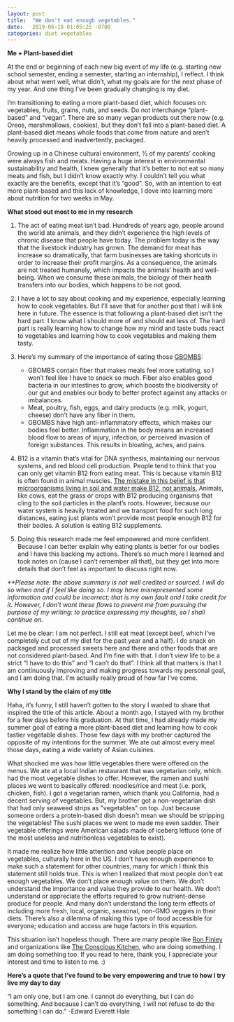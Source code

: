 ```yaml
---
layout: post
title:  "We don't eat enough vegetables."
date:   2019-06-18 01:05:25 -0700
categories: diet vegetables
---
```

**Me + Plant-based diet**

At the end or beginning of each new big event of my life (e.g. starting new school semester, ending a semester, starting an internship), I reflect. I think about what went well, what didn’t, what my goals are for the next phase of my year. And one thing I’ve been gradually changing is my diet.

I’m transitioning to eating a more plant-based diet, which focuses on: vegetables, fruits, grains, nuts, and seeds. Do not interchange “plant-based” and “vegan”. There are so many vegan products out there now (e.g. Oreos, marshmallows, cookies), but they don’t fall into a plant-based diet. A plant-based diet means whole foods that come from nature and aren’t heavily processed and inadvertently, packaged. 

Growing up in a Chinese cultural environment, ½ of my parents’ cooking were always fish and meats. Having a huge interest in environmental sustainability and health, I knew generally that it’s better to not eat so many meats and fish, but I didn’t know exactly why. I couldn’t tell you what exactly are the benefits, except that it’s “good”. So, with an intention to eat more plant-based and this lack of knowledge, I dove into learning more about nutrition for two weeks in May. 

**What stood out most to me in my research**

1. The act of eating meat isn’t bad. Hundreds of years ago, people around the world ate animals, and they didn’t experience the high levels of chronic disease that people have today. The problem today is the way that the livestock industry has grown. The demand for meat has increase so dramatically, that farm businesses are taking shortcuts in order to increase their profit margins. As a consequence, the animals are not treated humanely, which impacts the animals’ health and well-being. When we consume these animals, the biology of their health transfers into our bodies, which happens to be not good.

2. I have a lot to say about cooking and my experience, especially learning how to cook vegetables. But I’ll save that for another post that I will link here in future. The essence is that following a plant-based diet isn’t the hard part. I know what I should more of and should eat less of. The hard part is really learning how to change how my mind and taste buds react to vegetables and learning how to cook vegetables and making them tasty. 

3. Here’s my summary of the importance of eating those [GBOMBS][gbombs]: 
    * GBOMBS contain fiber that makes meals feel more satiating, so I won’t feel like I have to snack so much. Fiber also enables good bacteria in our intestines to grow, which boosts the biodiversity of our gut and enables our body to better protect against any attacks or imbalances. 
    * Meat, poultry, fish, eggs, and dairy products (e.g. milk, yogurt, cheese) don’t have any fiber in them.
    * GBOMBS have high anti-inflammatory effects, which makes our bodies feel better. Inflammation in the body means an increased blood flow to areas of injury, infection, or perceived invasion of foreign substances. This results in bloating, aches, and pains. 


4. B12 is a vitamin that’s vital for DNA synthesis, maintaining our nervous systems, and red blood cell production. People tend to think that you can only get vitamin B12 from eating meat. This is because vitamin B12 is often found in animal muscles. [The mistake in this belief is that microorganisms living in soil and water make B12, not animals.][B12-correction] Animals, like cows, eat the grass or crops with B12 producing organisms that cling to the soil particles in the plant’s roots. However, because our water system is heavily treated and we transport food for such long distances, eating just plants won’t provide most people enough B12 for their bodies. A solution is eating B12 supplements.

5. Doing this research made me feel empowered and more confident. Because I can better explain why eating plants is better for our bodies and I have this backing my actions. There’s so much more I learned and took notes on (cause I can’t remember all that), but they get into more details that don’t feel as important to discuss right now. 

_**Please note: the above summary is not well credited or sourced. I will do so when and if I feel like doing so. I may have misrepresented some information and could be incorrect; that is my own fault and I take credit for it. However, I don’t want these flaws to prevent me from pursuing the purpose of my writing: to practice expressing my thoughts, so I shall continue on._

Let me be clear: I am not perfect. I still eat meat (except beef, which I’ve completely cut out of my diet for the past year and a half). I do snack on packaged and processed sweets here and there and other foods that are not considered plant-based. And I’m fine with that. I don’t view life to be a strict “I have to do this” and “I can’t do that”. I think all that matters is that I am continuously improving and making progress towards my personal goal, and I am doing that. I’m actually really proud of how far I’ve come.

**Why I stand by the claim of my title**

Haha, it’s funny, I still haven’t gotten to the story I wanted to share that inspired the title of this article. About a month ago, I stayed with my brother for a few days before his graduation. At that time, I had already made my summer goal of eating a more plant-based diet and learning how to cook tastier vegetable dishes. Those few days with my brother captured the opposite of my intentions for the summer. We ate out almost every meal those days, eating a wide variety of Asian cuisines. 

What shocked me was how little vegetables there were offered on the menus. We ate at a local Indian restaurant that was vegetarian only, which had the most vegetable dishes to offer. However, the ramen and sushi places we went to basically offered: noodles/rice and meat (i.e. pork, chicken, fish). I got a vegetarian ramen, which thank you California, had a decent serving of vegetables. But, my brother got a non-vegetarian dish that had only seaweed strips as "vegetables" on top. Just because someone orders a protein-based dish doesn't mean we should be stripping the vegetables! The sushi places we went to made me even sadder. Their vegetable offerings were American salads made of iceberg lettuce (one of the most useless and nutritionless vegetables to exist). 

It made me realize how little attention and value people place on vegetables, culturally here in the US. I don’t have enough experience to make such a statement for other countries, many for which I think this statement still holds true. This is when I realized that most people don’t eat enough vegetables. We don’t place enough value on them. We don’t understand the importance and value they provide to our health. We don’t understand or appreciate the efforts required to grow nutrient-dense produce for people. And many don’t understand the long term effects of including more fresh, local, organic, seasonal, non-GMO veggies in their diets. There’s also a dilemma of making this type of food accessible for everyone; education and access are huge factors in this equation.

This situation isn’t hopeless though. There are many people like [Ron Finley][ron-finley] and organizations like [The Conscious Kitchen][tck], who are doing something. I am doing something too. If you read to here, thank you, I appreciate your interest and time to listen to me. :) 

**Here’s a quote that I’ve found to be very empowering and true to how I try live my day to day**

“I am only one, but I am one. I cannot do everything, but I can do something. And because I can’t do everything, I will not refuse to do the something I can do.” -Edward Everett Hale

[gbombs]:https://www.drfuhrman.com/get-started/eat-to-live-blog/62/the-healthiest-anti-cancer-foods-g-bombs
[B12-correction]:https://www.drfuhrman.com/get-started/eat-to-live-blog/48/why-take-a-multivitamin-what-to-take-what-not-to-take
[ron-finley]:http://ronfinley.com/
[tck]:https://www.consciouskitchen.org/
